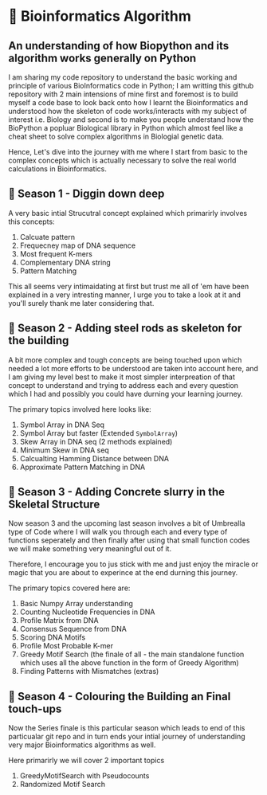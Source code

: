 # 🦠 Bioinformatics Algorithm 
## An  understanding of how Biopython and its algorithm works generally on Python
I am sharing my code repository to understand the basic working and principle of various BioInformatics code in Python; I am writting this github repository with 2 main intensions of mine first and foremost is to build myself a code base to look back onto how I learnt the Bioinformatics and understood how the skeleton of code works/interacts with my subject of interest i.e. Biology and second is to make you people understand how the BioPython a popluar Biological library in Python which almost feel like a cheat sheet to solve complex algorithms in Biologial genetic data.

Hence, Let's dive into the journey with me where I start from basic to the complex concepts which is actually necessary to solve the real world calculations in Bioinformatics.

## 🧬 Season 1 - Diggin down deep
A very basic intial Strucutral concept explained which primarirly involves this concepts:
1. Calcuate pattern
2. Frequecney map of DNA sequence
3. Most frequent K-mers
4. Complementary DNA string
5. Pattern Matching

This all seems very intimaidating at first but trust me all of 'em have been explained in a very intresting manner, I urge you to take a look at it and you'll surely thank me later considering that.

## 🧬 Season 2 - Adding steel rods as skeleton for the building
A bit more complex and tough concepts are being touched upon which needed a lot more efforts to be understood are taken into account here, and I am giving my level best to make it most simpler interpreation of that concept to understand and trying to address each and every question which I had and possibly you could have durning your learning journey.

The primary topics involved here looks like:
1. Symbol Array in DNA Seq
2. Symbol Array but faster (Extended ``SymbolArray``)
3. Skew Array in DNA seq (2 methods explained)
4. Minimum Skew in DNA seq
5. Calcualting Hamming Distance between DNA
6. Approximate Pattern Matching in DNA

## 🧬 Season 3 - Adding Concrete slurry in the Skeletal Structure
Now season 3 and the upcoming last season involves a bit of Umbrealla type of Code where I will walk you through each and every type of functions seperately and then finally after using that small function codes we will make something very meaningful out of it. 

Therefore, I encourage you to jus stick with me and just enjoy the miracle or magic that you are about to experince at the end durning this journey.

The primary topics covered here are:
1. Basic Numpy Array understanding
2. Counting Nucleotide Frequencies in DNA
3. Profile Matrix from DNA
4. Consensus Sequence from DNA
5. Scoring DNA Motifs
6. Profile Most Probable K-mer
7. Greedy Motif Search (the finale of all - the main standalone function which uses all the above function in the form of Greedy Algorithm)
8. Finding Patterns with Mismatches (extras)

## 🧬 Season 4 - Colouring the Building an Final touch-ups
Now the Series finale is this particular season which leads to end of this particualar git repo and in turn ends your intial journey of understanding very major Bioinformatics algorithms as well.

Here primarirly we will cover 2 important topics 
1. GreedyMotifSearch with Pseudocounts
2. Randomized Motif Search
